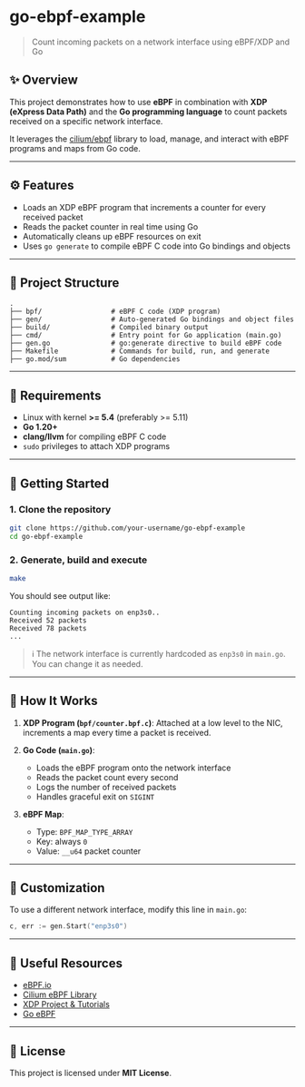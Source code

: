 # go-ebpf-example

> Count incoming packets on a network interface using eBPF/XDP and Go

## ✨ Overview

This project demonstrates how to use **eBPF** in combination with **XDP (eXpress Data Path)** and the **Go programming
language** to count packets received on a specific network interface.

It leverages the [cilium/ebpf](https://github.com/cilium/ebpf) library to load, manage, and interact with eBPF programs
and maps from Go code.

---

## ⚙️ Features

* Loads an XDP eBPF program that increments a counter for every received packet
* Reads the packet counter in real time using Go
* Automatically cleans up eBPF resources on exit
* Uses `go generate` to compile eBPF C code into Go bindings and objects

---

## 📁 Project Structure

```
.
├── bpf/                 # eBPF C code (XDP program)
├── gen/                 # Auto-generated Go bindings and object files
├── build/               # Compiled binary output
├── cmd/                 # Entry point for Go application (main.go)
├── gen.go               # go:generate directive to build eBPF code
├── Makefile             # Commands for build, run, and generate
├── go.mod/sum           # Go dependencies
```

---

## 🔧 Requirements

* Linux with kernel **>= 5.4** (preferably >= 5.11)
* **Go 1.20+**
* **clang/llvm** for compiling eBPF C code
* `sudo` privileges to attach XDP programs

---

## 🚀 Getting Started

### 1. Clone the repository

```bash
git clone https://github.com/your-username/go-ebpf-example
cd go-ebpf-example
```

### 2. Generate, build and execute

```bash
make
```

You should see output like:

```
Counting incoming packets on enp3s0..
Received 52 packets
Received 78 packets
...
```

> ℹ The network interface is currently hardcoded as `enp3s0` in `main.go`. You can change it as needed.

---

## 🧠 How It Works

1. **XDP Program (`bpf/counter.bpf.c`)**: Attached at a low level to the NIC, increments a map every time a packet is
   received.

2. **Go Code (`main.go`)**:

    * Loads the eBPF program onto the network interface
    * Reads the packet count every second
    * Logs the number of received packets
    * Handles graceful exit on `SIGINT`

3. **eBPF Map**:

    * Type: `BPF_MAP_TYPE_ARRAY`
    * Key: always `0`
    * Value: `__u64` packet counter

---

## 🔹 Customization

To use a different network interface, modify this line in `main.go`:

```go
c, err := gen.Start("enp3s0")
```

---

## 📂 Useful Resources

* [eBPF.io](https://ebpf.io)
* [Cilium eBPF Library](https://github.com/cilium/ebpf)
* [XDP Project & Tutorials](https://xdp-project.net)
* [Go eBPF](https://ebpf-go.dev/guides/getting-started)

---

## 📄 License

This project is licensed under **MIT License**.
